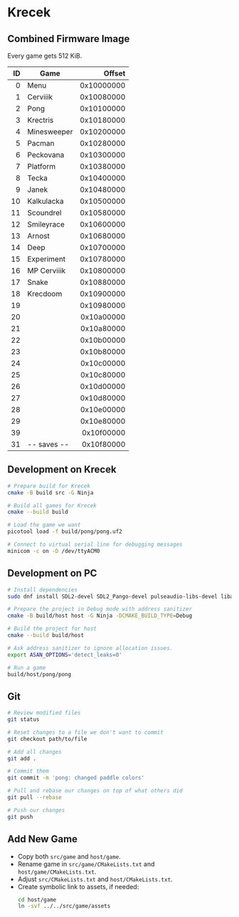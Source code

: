 # Krecek

## Combined Firmware Image

Every game gets 512 KiB.

| ID | Game        |     Offset |
|---:|-------------|-----------:|
|  0 | Menu        | 0x10000000 |
|  1 | Cerviiik    | 0x10080000 |
|  2 | Pong        | 0x10100000 |
|  3 | Krectris    | 0x10180000 |
|  4 | Minesweeper | 0x10200000 |
|  5 | Pacman      | 0x10280000 |
|  6 | Peckovana   | 0x10300000 |
|  7 | Platform    | 0x10380000 |
|  8 | Tecka       | 0x10400000 |
|  9 | Janek       | 0x10480000 |
| 10 | Kalkulacka  | 0x10500000 |
| 11 | Scoundrel   | 0x10580000 |
| 12 | Smileyrace  | 0x10600000 |
| 13 | Arnost      | 0x10680000 |
| 14 | Deep        | 0x10700000 |
| 15 | Experiment  | 0x10780000 |
| 16 | MP Cerviiik | 0x10800000 |
| 17 | Snake       | 0x10880000 |
| 18 | Krecdoom    | 0x10900000 |
| 19 |             | 0x10980000 |
| 20 |             | 0x10a00000 |
| 21 |             | 0x10a80000 |
| 22 |             | 0x10b00000 |
| 23 |             | 0x10b80000 |
| 24 |             | 0x10c00000 |
| 25 |             | 0x10c80000 |
| 26 |             | 0x10d00000 |
| 27 |             | 0x10d80000 |
| 28 |             | 0x10e00000 |
| 29 |             | 0x10e80000 |
| 39 |             | 0x10f00000 |
| 31 | -- saves -- | 0x10f80000 |

## Development on Krecek

```bash
# Prepare build for Krecek
cmake -B build src -G Ninja

# Build all games for Krecek
cmake --build build

# Load the game we want
picotool load -f build/pong/pong.uf2

# Connect to virtual serial line for debugging messages
minicom -c on -D /dev/ttyACM0
```

## Development on PC

```bash
# Install dependencies
sudo dnf install SDL2-devel SDL2_Pango-devel pulseaudio-libs-devel libasan

# Prepare the project in Debug mode with address sanitizer
cmake -B build/host host -G Ninja -DCMAKE_BUILD_TYPE=Debug

# Build the project for host
cmake --build build/host

# Ask address sanitizer to ignore allocation issues.
export ASAN_OPTIONS='detect_leaks=0'

# Run a game
build/host/pong/pong
```

## Git

```bash
# Review modified files
git status

# Reset changes to a file we don't want to commit
git checkout path/to/file

# Add all changes
git add .

# Commit them
git commit -m 'pong: changed paddle colors'

# Pull and rebase our changes on top of what others did
git pull --rebase

# Push our changes
git push
```

## Add New Game

- Copy both `src/game` and `host/game`.
- Rename game in `src/game/CMakeLists.txt` and `host/game/CMakeLists.txt`.
- Adjust `src/CMakeLists.txt` and `host/CMakeLists.txt`.
- Create symbolic link to assets, if needed:
  ```bash
  cd host/game
  ln -svf ../../src/game/assets
  ```
